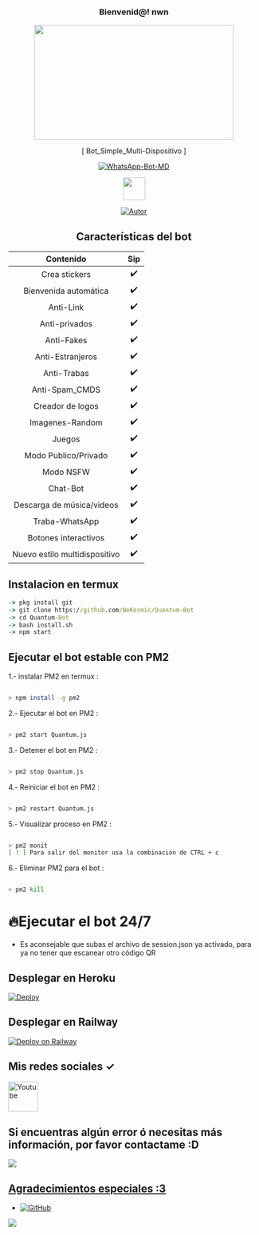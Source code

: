 <div align="center"><h3> Bienvenid@! nwn </h3>

<P align="center">
<img src="https://acegif.com/wp-content/gif/outerspace-51.gif" width="400" height="230"/>
</p>

<P align="center">
[ Bot_Simple_Multi-Dispositivo ]
</p>



<p align="center">
<a href="#"><img title="WhatsApp-Bot-MD" src="https://img.shields.io/badge/-TERMUX--BOT--WHATSAPP-green?colorA=%23ff0000&colorB=%23017e40&style=for-the-badge"></a>
</p>

<img src="https://cbsnews1.cbsistatic.com/hub/i/2017/10/17/b34c14c8-750e-4afa-838d-ba9da0a3b042/171016-nasa-gravitational-waves-article.gif" width="45px">


<p align="center">
<a href="https://github.com/NeKosmic"><img title="Autor" src="https://img.shields.io/badge/Autor-Matt-orange?style=for-the-badge&logo=github"></a>
</p>

## Características del bot 
|  Contenido  |                                           Sip |
| :---------------------------------------------: | :-----------: |
| Crea stickers|✔️|
| Bienvenida automática|✔️|
| Anti-Link|✔️|
| Anti-privados|✔️|
| Anti-Fakes|✔️|
| Anti-Estranjeros|✔️|
| Anti-Trabas|✔️|
| Anti-Spam_CMDS|✔️|
| Creador de logos|✔️|
| Imagenes-Random|✔️|
| Juegos|✔️|
| Modo Publico/Privado|✔️|
| Modo NSFW|✔️|
| Chat-Bot|✔️|
| Descarga de música/videos|✔️|
| Traba-WhatsApp|✔️|
| Botones interactivos|✔️|
| Nuevo estilo multidispositivo|✔️|

</div>

## Instalacion en termux
```cmd
-> pkg install git
-> git clone https://github.com/NeKosmic/Quantum-Bot
-> cd Quantum-Bot
-> bash install.sh
-> npm start
```
## Ejecutar el bot estable con PM2

1.- instalar PM2 en termux :
```bash

> npm install -g pm2
```  

2.- Ejecutar el bot en PM2 :
```bash 

> pm2 start Quantum.js
```
3.- Detener el bot en PM2 :
```bash 

> pm2 stop Quantum.js
```
4.- Reiniciar el bot en PM2 :
```bash 

> pm2 restart Quantum.js
```
5.- Visualizar proceso en PM2 :
```bash 

> pm2 monit
[ ! ] Para salir del monitor usa la combinación de CTRL + c
```

6.- Eliminar PM2 para el bot :
```bash

> pm2 kill
```

# 🔥Ejecutar el bot 24/7 
- Es aconsejable que subas el archivo de session.json ya activado, para ya no tener que escanear otro código QR

## Desplegar en Heroku
[![Deploy](https://www.herokucdn.com/deploy/button.svg)](https://heroku.com/deploy?template=https://github.com/NeKosmic/Quantum-Bot/)

## Desplegar en Railway

[![Deploy on Railway](https://railway.app/button.svg)](https://railway.app/new/template?template=https://github.com/NeKosmic/Quantum-Bot/)


## Mis redes sociales ✓
<a href="https://youtube.com/channel/UC_Pp8pT9vbT15k5_-i6oseA"><img width="60px" alt="Youtube" title="Youtube" src="https://encrypted-tbn0.gstatic.com/images?q=tbn:ANd9GcQiYrf6LEg3xKz9iuv3OcmplEWUY8Etgv7e-g&usqp=CAU"/></a>

## Si encuentras algún error ó necesitas más información, por favor contactame :D
<a href="https://wa.me/51995386439?text=Wenas...+me+ayudas+con+el+bot+multidevice+:)"><img src="https://img.shields.io/badge/WhatsApp-25D366?style=for-the-badge&logo=whatsapp&logoColor=white" />

## Agradecimientos especiales :3

* <a href="https://github.com/adiwajshing/Baileys"><img alt="GitHub" src="https://img.shields.io/badge/adiwajshing/Baileys%20-%23121011.svg?&style=for-the-badge&logo=github&logoColor=white">
</p>

<img src="https://github.com/NeKosmic/NK-BOT/blob/main/culebrita.svg" />
</div>
